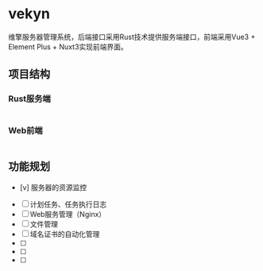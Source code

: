 # vekyn

维擎服务器管理系统，后端接口采用Rust技术提供服务端接口，前端采用Vue3 + Element Plus + Nuxt3实现前端界面。

## 项目结构

### Rust服务端
```
```

### Web前端
```
```

## 功能规划

- [v] 服务器的资源监控
- [ ] 计划任务、任务执行日志
- [ ] Web服务管理（Nginx）
- [ ] 文件管理
- [ ] 域名证书的自动化管理
- [ ]
- [ ]
- [ ]
